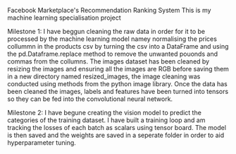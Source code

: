Facebook Marketplace's Recommendation Ranking System
This is my machine learning specialisation project 

Milestone 1:
I have beggun cleaning the raw data in order for it to be processed by the machine learning model namey normalising the prices collummn in the products csv by turning the csv into a DataFrame and using the pd.Dataframe.replace method to remove the unwanted pouonds and commas from the collumns. The images dataset has been cleaned by resizing the images and ensuring all the images are RGB before saving them in a new directory named resized_images, the image cleaning was conducted using methods from the python image library. Once the data has been cleaned the images, labels and features have been turned into tensors so they can be fed into the convolutional neural network.

Milestone 2:
I have begune creating the vision model to predict the categories of the training dataset. I have built a training loop and am tracking the losses of each batch as scalars using tensor board. The model is then saved and the weights are saved in a seperate folder in order to aid hyperparameter tuning.